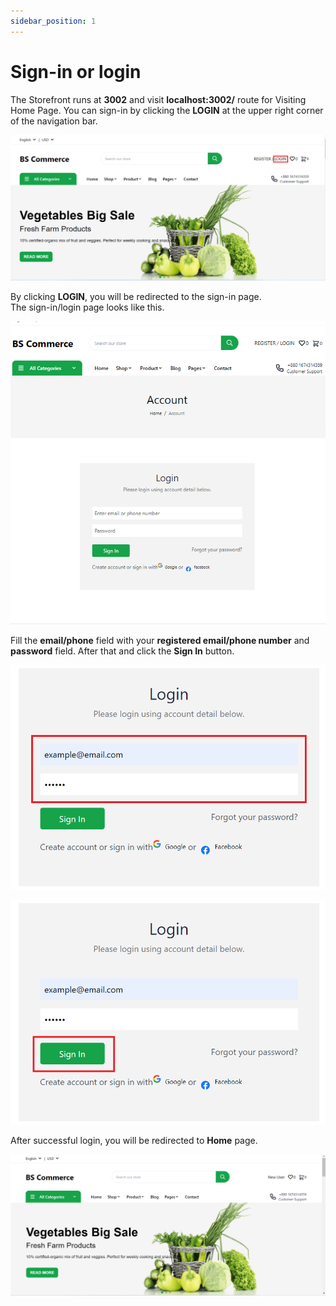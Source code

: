 ```yaml
---
sidebar_position: 1
---
```


# Sign-in or login

The Storefront runs at **3002** and visit **localhost:3002/** route for Visiting Home Page. You can sign-in by clicking the **LOGIN** at the upper right corner of the navigation bar.

![Docs Version Dropdown](../img/sign-in/login.png)

By clicking **LOGIN**, you will be redirected to the sign-in page.<br/>
The sign-in/login page looks like this.

![Docs Version Dropdown](../img/sign-in/login-page.png)

Fill the **email/phone** field with your **registered email/phone number** and **password** field. After that and click the **Sign In** button.

![Docs Version Dropdown](../img/sign-in/field.png)

![Docs Version Dropdown](../img/sign-in/sign-in-button.png)

After successful login, you will be redirected to **Home** page.

![Docs Version Dropdown](../img/sign-in/home.png)
